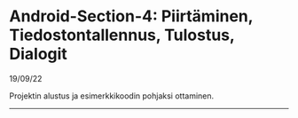 # Android-Section-4: Piirtäminen, Tiedostontallennus, Tulostus, Dialogit

19/09/22

Projektin alustus ja esimerkkikoodin pohjaksi ottaminen.

-------------------------------------------------------